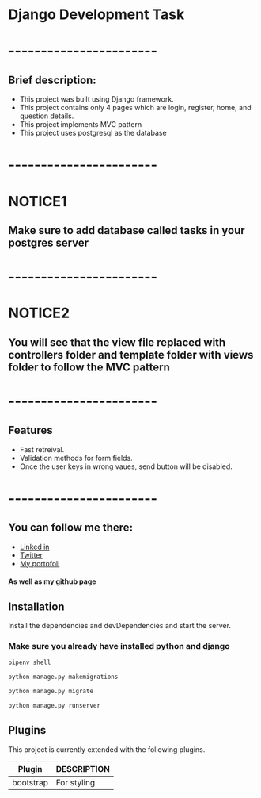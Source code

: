 # Django Development Task
# -----------------------
## Brief description:
- This project was built using Django framework.
- This project contains only 4 pages which are login, register, home, and question details.
- This project implements MVC pattern
- This project uses postgresql as the database

# -----------------------

# NOTICE1

## Make sure to add database called tasks in your postgres server

# -----------------------

# NOTICE2

## You will see that the view file replaced with controllers folder and template folder with views folder to follow the MVC pattern

# -----------------------

## Features
- Fast retreival.
- Validation methods for form fields.
- Once the user keys in wrong vaues, send button will be disabled.

# -----------------------

## You can follow me there:

- [Linked in](https://www.linkedin.com/in/abdulaziz-baqaleb-1b7752203/)
- [Twitter](https://twitter.com/i_3z1001)
- [My portofoli](https://aziz-portofolio.vercel.app)

#### As well as my github page

## Installation

Install the dependencies and devDependencies and start the server.

### Make sure you already have installed python and django
```sh
pipenv shell
```
```sh
python manage.py makemigrations
```
```sh
python manage.py migrate
```
```sh
python manage.py runserver
```



## Plugins

This project is currently extended with the following plugins.

| Plugin | DESCRIPTION |
| ------ | ------ |
| bootstrap | For styling |


